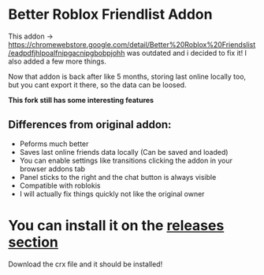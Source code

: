 # Better Roblox Friendlist Addon

This addon -> https://chromewebstore.google.com/detail/Better%20Roblox%20Friendslist/eadpdfjhlpoalfnipgacnipgbobpjohh was outdated and i decided to fix it! I also added a few more things.

Now that addon is back after like 5 months, storing last online locally too, but you cant export it there, so the data can be loosed.

**This fork still has some interesting features**

## Differences from original addon:
- Peforms much better
- Saves last online friends data locally (Can be saved and loaded)
- You can enable settings like transitions clicking the addon in your browser addons tab
- Panel sticks to the right and the chat button is always visible
- Compatible with roblokis
- I will actually fix things quickly not like the original owner

# You can install it on the [releases section](https://github.com/Bertogim/Better-Roblox-Friendlist-Addon/releases/)
Download the crx file and it should be installed!
